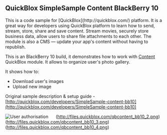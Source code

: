 <h2> QuickBlox SimpleSample Content BlackBerry 10</h2>
This is a code sample for [QuickBlox](http://quickblox.com/) platform. It is a great way for developers using QuickBlox platform to learn how to send, stream, store, share and save content. Stream movies, securely store business data, allow users to share file attachments to each other. The module is also a CMS — update your app's content without having to republish.

This is an BlackBerry 10 build, it demonstrates how to work with [Content](http://quickblox.com/developers/Content) QuickBlox module.
It allows to organize user's photo gallery. 

It shows how to:
<ul>
<li> Download user's images</li>
<li> Upload new image </li>
</ul>

Original sample description & setup guide - [http://quickblox.com/developers/SimpleSample-content-bb10](http://quickblox.com/developers/SimpleSample-content-bb10)

![User authorisation](http://files.quickblox.com/qbcontent_bb10_1.png) &nbsp;&nbsp;&nbsp;&nbsp; (http://files.quickblox.com/qbcontent_bb10_2.png)
(http://files.quickblox.com/qbcontent_bb10_3.png) &nbsp;&nbsp;&nbsp;&nbsp; (http://files.quickblox.com/qbcontent_bb10_4.png)